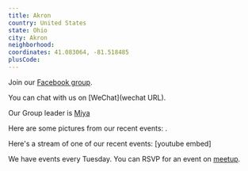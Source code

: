 ```yaml
---
title: Akron
country: United States
state: Ohio
city: Akron
neighborhood: 
coordinates: 41.083064, -81.518485
plusCode:
---
```

Join our [Facebook group](https://www.facebook.com/groups/free.code.camp.akron).

You can chat with us on [WeChat](wechat URL).

Our Group leader is [Miya](freecodecamp.org/miya)

Here are some pictures from our recent events:
![]().

Here's a stream of one of our recent events:
[youtube embed]

We have events every Tuesday. You can RSVP for an event on [meetup](meetupurl).
